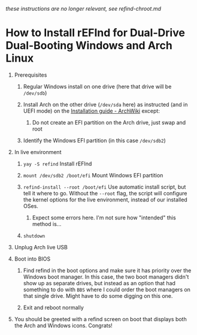 *these instructions are no longer relevant, see refind-chroot.md*

# How to Install rEFInd for Dual-Drive Dual-Booting Windows and Arch Linux

1. Prerequisites
   
   1. Regular Windows install on one drive (here that drive will be `/dev/sdb`)
   
   2. Install Arch on the other drive (`/dev/sda` here) as instructed (and in UEFI mode) on the [Installation guide - ArchWiki](https://wiki.archlinux.org/index.php/installation_guide) except:
      
      1. Do not create an EFI partition on the Arch drive, just swap and root
   
   3. Identify the Windows EFI partition (in this case `/dev/sdb2`)

2. In live environment
   
   1. `yay -S refind` Install rEFInd
   
   2. `mount /dev/sdb2 /boot/efi` Mount Windows EFI partition
   
   3. `refind-install --root /boot/efi` Use automatic install script, but tell it where to go. Without the `--root` flag, the script will configure the kernel options for the live environment, instead of our installed OSes.
      
      1. Expect some errors here. I'm not sure how "intended" this method is...
   
   4. `shutdown`

3. Unplug Arch live USB

4. Boot into BIOS
   
   1. Find refind in the boot options and make sure it has priority over the Windows boot manager. In this case, the two boot managers didn't show up as separate drives, but instead as an option that had something to do with `BBS` where I could order the boot managers on that single drive. Might have to do some digging on this one.
   
   2. Exit and reboot normally

5. You should be greeted with a refind screen on boot that displays both the Arch and Windows icons. Congrats!


